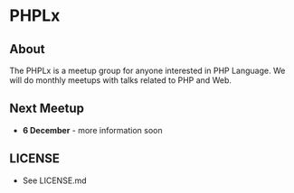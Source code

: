 # PHPLx

## About

The PHPLx is a meetup group for anyone interested in PHP Language. We will do monthly meetups with talks related to PHP and Web.

## Next Meetup

* **6 December** - more information soon

## LICENSE

* See LICENSE.md 

